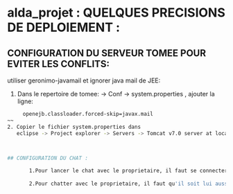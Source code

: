 # alda_projet : QUELQUES PRECISIONS DE DEPLOIEMENT :


## CONFIGURATION DU SERVEUR TOMEE POUR EVITER LES CONFLITS:
utiliser geronimo-javamail et ignorer java mail de JEE:

1. Dans le repertoire de tomee: -> Conf -> system.properties , 
   ajouter la ligne:

~~~bash
     openejb.classloader.forced-skip=javax.mail
~~
2. Copier le fichier system.properties dans 
   eclipse -> Project explorer -> Servers -> Tomcat v7.0 server at localhost-confg



## CONFIGURATION DU CHAT :
 
       1.Pour lancer le chat avec le proprietaire, il faut se connecter
  
       2.Pour chatter avec le proprietaire, il faut qu'il soit lui aussi connecté
  

  
